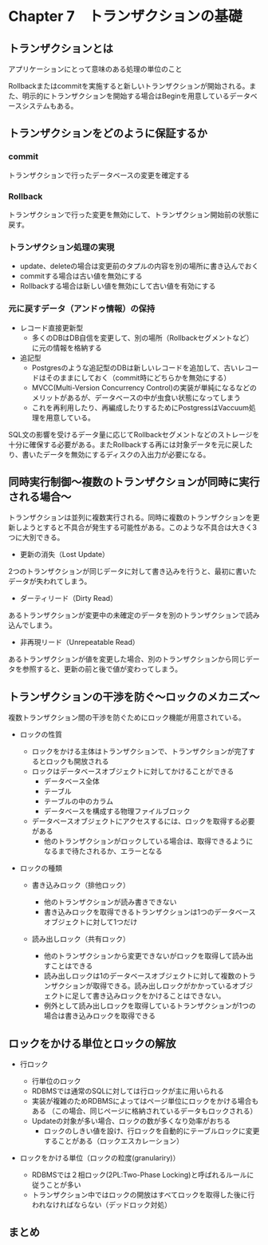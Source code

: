 # Chapter 7　トランザクションの基礎

## トランザクションとは

アプリケーションにとって意味のある処理の単位のこと

Rollbackまたはcommitを実施すると新しいトランザクションが開始される。また、明示的にトランザクションを開始する場合はBeginを用意しているデータベースシステムもある。


## トランザクションをどのように保証するか

### commit

トランザクションで行ったデータベースの変更を確定する

### Rollback

トランザクションで行った変更を無効にして、トランザクション開始前の状態に戻す。

### トランザクション処理の実現
-  update、deleteの場合は変更前のタプルの内容を別の場所に書き込んでおく 
-  commitする場合は古い値を無効にする
-  Rollbackする場合は新しい値を無効にして古い値を有効にする

### 元に戻すデータ（アンドゥ情報）の保持
- レコード直接更新型
	- 多くのDBはDB自信を変更して、別の場所（Rollbackセグメントなど）に元の情報を格納する
- 追記型
	- Postgresのような追記型のDBは新しいレコードを追加して、古いレコードはそのままにしておく（commit時にどちらかを無効にする）
	- MVCC(Multi-Version Concurrency Control)の実装が単純になるなどのメリットがあるが、データベースの中が虫食い状態になってしまう
	- これを再利用したり、再編成したりするためにPostgressはVaccuum処理を用意している。

SQL文の影響を受けるデータ量に応じてRollbackセグメントなどのストレージを十分に確保する必要がある。またRollbackする再には対象データを元に戻したり、書いたデータを無効にするディスクの入出力が必要になる。


## 同時実行制御～複数のトランザクションが同時に実行される場合～

トランザクションは並列に複数実行される。同時に複数のトランザクションを更新しようとすると不具合が発生する可能性がある。このような不具合は大きく3つに大別できる。

- 更新の消失（Lost Update）

2つのトランザクションが同じデータに対して書き込みを行うと、最初に書いたデータが失われてしまう。

- ダーティリード（Dirty Read）

あるトランザクションが変更中の未確定のデータを別のトランザクションで読み込んでしまう。

- 非再現リード（Unrepeatable Read）

あるトランザクションが値を変更した場合、別のトランザクションから同じデータを参照すると、更新の前と後で値が変わってしまう。


## トランザクションの干渉を防ぐ～ロックのメカニズ～

複数トランザクション間の干渉を防ぐためにロック機能が用意されている。

- ロックの性質
	- ロックをかける主体はトランザクションで、トランザクションが完了するとロックも開放される
	- ロックはデータベースオブジェクトに対してかけることができる
		- データベース全体
		- テーブル
		- テーブルの中のカラム
		- データベースを構成する物理ファイルブロック
	- データベースオブジェクトにアクセスするには、ロックを取得する必要がある
		- 他のトランザクションがロックしている場合は、取得できるようになるまで待たされるか、エラーとなる

- ロックの種類
	- 書き込みロック（排他ロック）
		- 他のトランザクションが読み書きできない
		- 書き込みロックを取得できるトランザクションは1つのデータベースオブジェクトに対して1つだけ

	- 読み出しロック（共有ロック）
		- 他のトランザクションから変更できないがロックを取得して読み出すことはできる
		- 読み出しロックは1のデータベースオブジェクトに対して複数のトランザクションが取得できる。読み出しロックがかかっているオブジェクトに足して書き込みロックをかけることはできない。
		- 例外として読み出しロックを取得しているトランザクションが1つの場合は書き込みロックを取得できる

## ロックをかける単位とロックの解放

- 行ロック
    - 行単位のロック
	- RDBMSでは通常のSQLに対しては行ロックが主に用いられる
	- 実装が複雑のためRDBMSによってはページ単位にロックをかける場合もある
		（この場合、同じページに格納されているデータもロックされる）
    - Updateの対象が多い場合、ロックの数が多くなり効率がおちる
    	- ロックのしきい値を設け、行ロックを自動的にテーブルロックに変更することがある（ロックエスカレーション）
    
    
- ロックをかける単位（ロックの粒度(granulariry)）
	- RDBMSでは２相ロック(2PL:Two-Phase Locking)と呼ばれるルールに従うことが多い
	- トランザクション中ではロックの開放はすべてロックを取得した後に行われなければならない（デッドロック対処）
        

## まとめ